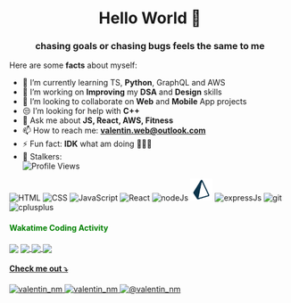 <!--  **ValentinNM/ValentinNM** is a ✨ _special_ ✨ repository because its `README.md` (this file) appears on your GitHub profile. -->

<h1 align="center"> Hello World 👋 </h1>
<h3 align="center"> chasing goals or chasing bugs feels the same to me </h3>

Here are some **facts** about myself:

- 🌱  I’m currently learning TS, **Python**, GraphQL and AWS
- 🔭  I’m working on **Improving** my **DSA** and **Design** skills
- 🤝  I’m looking to collaborate on **Web** and **Mobile** App projects
- 😒  I’m looking for help with **C++**
- 💬  Ask me about **JS, React, AWS, Fitness**
- 📫  How to reach me: **valentin.web@outlook.com**
- ⚡   Fun fact: **IDK** what am doing 🤷🏻‍♂️
- 👀  Stalkers: <div> <img src="https://komarev.com/ghpvc/?username=ValentinNM" alt="Profile Views" width="90" height="40"/> </div>

<p align="left">
<img src="https://www.vectorlogo.zone/logos/w3_html5/w3_html5-icon.svg" alt="HTML" width="40" height="40"/>
<img src="https://www.vectorlogo.zone/logos/w3_css/w3_css-icon.svg" alt="CSS" width="40" height="40"/>
<img src="https://user-images.githubusercontent.com/50510726/107741936-20be4700-6d34-11eb-96c3-7322fdb825cd.png" alt="JavaScript" width="40" height="40"/>
<img src="https://www.vectorlogo.zone/logos/reactjs/reactjs-icon.svg" alt="React" width="40" height="40"/>
<img src="https://www.vectorlogo.zone/logos/nodejs/nodejs-icon.svg" alt="nodeJs" width="40" height="40"/>
<img src="https://raw.githubusercontent.com/vscode-icons/vscode-icons/3df43eb5a6dc932719159aa98d33d082cd1cceb0/icons/file_type_light_prisma.svg" alt="Prisma" width="40" height="40"/>
<img src="https://www.vectorlogo.zone/logos/expressjs/expressjs-icon.svg" alt="expressJs" width="40" height="40"/>
<img src="https://www.vectorlogo.zone/logos/git-scm/git-scm-icon.svg" alt="git" width="40" height="40"/>
<img src="https://user-images.githubusercontent.com/50510726/107740654-a8ef1d00-6d31-11eb-8847-516b42837ed3.png" alt="cplusplus" width="40" height="40"/>
</p>

<!-- [![WAKATIME TOP LANG EMBEDED IMG - REAL TIME UPDATE] -->
<!-- <img align="center" src="https://wakatime.com/share/@valentin_nm/b66172c4-5e4b-4207-92b3-ba80b83e44ae.svg" /> -->

<h4 style="color:green" > Wakatime Coding Activity </h4>  
<img align="center" src="https://wakatime.com/share/@valentin_nm/afea223a-e7e7-4917-b62b-fcf201323a35.svg" />


<!-- ## smth -->
<!-- [![Valentin's GitHub stats] -->
<a href="https://github.com/ValentinNM/github-readme-stats">
  <img align="center" src="https://github-readme-stats-git-masterorgs-github-readme-stats-team.vercel.app/api?username=ValentinNM&include_orgs=true&show_icons=true&theme=tokyonight&locale=en" />
</a>

<!-- [![Top Langs] -->
<a href="https://github.com/ValentinNM/github-readme-stats">
  <img align="center" src="https://github-readme-stats-git-masterorgs-github-readme-stats-team.vercel.app/api/top-langs/?username=ValentinNM&show_icons=true&theme=tokyonight&langs_count=8" />
</a>

<!-- [![Valentin's wakatime stats] -->
<a href="https://github.com/ValentinNM/github-readme-stats">
  <img align="center" src="https://github-readme-stats.vercel.app/api/wakatime?username=valentin_nm&layout=compact&theme=tokyonight" />
</a>

<a href="https://github.com/ValentinNM/github-readme-stats">
<p align="centre">
<h4> Check me out ⤵️ </h4>  

  <a href="https://www.linkedin.com/in/valentin-nm/" target="blank">
  <img align="" src="https://cdn.jsdelivr.net/npm/simple-icons@3.0.1/icons/linkedin.svg" alt="valentin_nm" height="30" width="30" />
  </a>  
  <a href="https://twitter.com/valentin_nm" target="blank">
   <img align="" src="https://cdn.jsdelivr.net/npm/simple-icons@3.0.1/icons/twitter.svg" alt="valentin_nm" height="30" width="30"  />
  </a>
  <a href="https://www.instagram.com/valentin_nm/" target="blank">
    <img align="" src="https://cdn.jsdelivr.net/npm/simple-icons@3.0.1/icons/instagram.svg" alt="@valentin_nm" height="30" width="30" />
  </a>
    <!-- <a href="https://medium.com/@username" target="blank"><img align="center" src="https://cdn.jsdelivr.net/npm/simple-icons@3.0.1/icons/medium.svg"            alt="https://medium.com/@username" height="30" width="30" /></a> -->
<!--<a href="https://www.youtube.com/channel/UCl6pDzCPvWr6IKS6YwlmRkA" target="blank">
    <img align="" src="https://cdn.jsdelivr.net/npm/simple-icons@3.0.1/icons/youtube.svg" alt="Valentin Mocanu" height="30" width="30" /> -->
  </a>
 </p>
</a>

